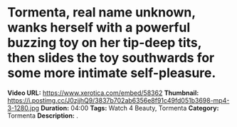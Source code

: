 # Tormenta, real name unknown, wanks herself with a powerful buzzing toy on her tip-deep tits, then slides the toy southwards for some more intimate self-pleasure.

**Video URL:** https://www.xerotica.com/embed/58362
**Thumbnail:** https://i.postimg.cc/J0zjjhQ9/3837b702ab6356e8f91c49fd051b3698-mp4-3-1280.jpg
**Duration:** 04:00
**Tags:** Watch 4 Beauty, Tormenta
**Category:** Tormenta
**Description:** .